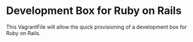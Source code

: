 # Development Box for Ruby on Rails

This VagrantFile will allow the quick provisioning of a development box for Ruby on Rails.